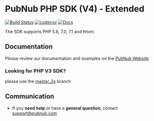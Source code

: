 # PubNub PHP SDK (V4) - Extended
[![Build Status](https://travis-ci.org/pubnub/php.svg?branch=master)](https://travis-ci.org/pubnub/php)
[![codecov](https://codecov.io/gh/pubnub/php/branch/master/graph/badge.svg)](https://codecov.io/gh/pubnub/php)
[![Docs](https://img.shields.io/badge/docs-online-blue.svg)](https://www.pubnub.com/docs/php/pubnub-php-sdk)

The SDK supports PHP 5.6, 7.0, 7.1 and hhvm.

## Documentation

Please review our documentation and examples on the [PubNub Website](https://www.pubnub.com/docs/php/pubnub-php-sdk)


### Looking for PHP V3 SDK?
please use the [master_3x](https://github.com/pubnub/php/tree/master_3x) branch

## Communication

- If you **need help** or have a **general question**, contact <support@pubnub.com>
